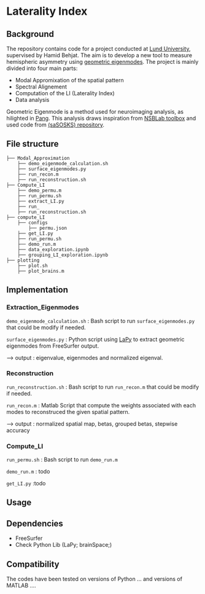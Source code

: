# Laterality Index

## Background 
The repository contains code for a project conducted at [Lund University](https://www.lunduniversity.lu.se/lucat/group/v1000549), supervised by Hamid Behjat. The aim is to develop a new tool to measure hemispheric asymmetry using [geometric eigenmodes](https://www.nature.com/articles/s41586-023-06098-1). The project is mainly divided into four main parts:

- Modal Appromixation of the spatial pattern
- Spectral Alignement
- Computation of the LI (Laterality Index)
- Data analysis

Geometric Eigenmode is a method used for neuroimaging analysis, as hilighted in [Pang]((https://www.nature.com/articles/s41586-023-06098-1)). This analysis draws inspiration from [NSBLab toolbox](https://github.com/NSBLab/BrainEigenmodes/tree/main) and used code from [(saSOSKS) repository](https://github.com/aitchbi/saSOSKS). 
## File structure
```
├── Modal_Approximation
    ├── demo_eigenmode_calculation.sh
    ├── surface_eigenmodes.py
    ├── run_recon.m
    ├── run_reconstruction.sh
├── Compute_LI
    ├── demo_permu.m
    ├── run_permu.sh
    ├── extract_LI.py
    ├── run_ 
    ├── run_reconstruction.sh
├── compute_LI
    ├── configs
        ├── permu.json
    ├── get_LI.py
    ├── run_permu.sh
    ├── demo_run.m
    ├── data_exploration.ipynb
    ├── grouping_LI_exploration.ipynb
├── plotting
    ├── plot.sh
    ├── plot_brains.m

```

## Implementation 


### Extraction_Eigenmodes 

`demo_eigenmode_calculation.sh` : Bash script to run `surface_eigenmodes.py` that could be modify if needed.

 `surface_eigenmodes.py` : Python script using [LaPy](https://github.com/Deep-MI/LaPy/tree/main) to extract geometric eigenmodes from FreeSurfer output. 

 --> output  : eigenvalue, eigenmodes and normalized eigenval. 

###  Reconstruction

`run_reconstruction.sh` : Bash script to run  `run_recon.m` that could be modify if needed.

`run_recon.m` : Matlab Script that compute the weights associated with each modes to reconstruced the given spatial pattern. 

 --> output  : normalized spatial map, betas, grouped betas, stepwise accuracy


###  Compute_LI

`run_permu.sh` : Bash script to run `demo_run.m`

`demo_run.m` : todo

`get_LI.py` :todo



## Usage 

## Dependencies 
 -  FreeSurfer
 -  Check Python Lib (LaPy; brainSpace;)

## Compatibility  
The codes have been tested on versions of Python ... and versions of MATLAB ....

